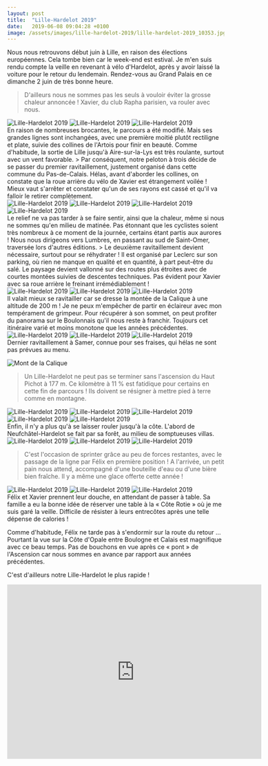 ```yaml
---
layout: post
title:  "Lille-Hardelot 2019"
date:   2019-06-08 09:04:28 +0100
image: /assets/images/lille-hardelot-2019/lille-hardelot-2019_10353.jpg
---
```

Nous nous retrouvons début juin à Lille, en raison des élections européennes.
Cela tombe bien car le week-end est estival.
Je m'en suis rendu compte la veille en revenant à vélo d'Hardelot, après y avoir laissé la voiture pour le retour du lendemain.
Rendez-vous au Grand Palais en ce dimanche 2 juin de très bonne heure.
> D'ailleurs nous ne sommes pas les seuls à vouloir éviter la grosse chaleur annoncée !
Xavier, du club Rapha parisien, va rouler avec nous.

<div class="gallery-box">
  <div class="gallery">
<img src="/assets/images/lille-hardelot-2019/lille-hardelot-2019_10352.jpg" title="Rue Faidherbe : ambiance Eldorado Lille3000" alt="Lille-Hardelot 2019" >
<img src="/assets/images/lille-hardelot-2019/lille-hardelot-2019_10354.jpg" title="" alt="Lille-Hardelot 2019" >
<img src="/assets/images/lille-hardelot-2019/lille-hardelot-2019_10355.jpg" title="Grand Palais" alt="Lille-Hardelot 2019" >
</div>
</div>
En raison de nombreuses brocantes, le parcours a été modifié.
Mais ses grandes lignes sont inchangées, avec une première moitié plutôt rectiligne et plate, suivie des collines de l'Artois pour finir en beauté.
Comme d'habitude, la sortie de Lille jusqu'à Aire-sur-la-Lys est très roulante, surtout avec un vent favorable.
> Par conséquent, notre peloton à trois décide de se passer du premier ravitaillement, justement organisé dans cette commune du Pas-de-Calais.
Hélas, avant d'aborder les collines, on constate que la roue arrière du vélo de Xavier est étrangement voilée !
Mieux vaut s'arrêter et constater qu'un de ses rayons est cassé et qu'il va falloir le retirer complètement.

<div class="gallery-box">
  <div class="gallery">
<img src="/assets/images/lille-hardelot-2019/lille-hardelot-2019_10332.jpg" title="Galère de Xavier !" alt="Lille-Hardelot 2019" >
<img src="/assets/images/lille-hardelot-2019/lille-hardelot-2019_10333.jpg" title="" alt="Lille-Hardelot 2019" >
<img src="/assets/images/lille-hardelot-2019/lille-hardelot-2019_10334.jpg" title="" alt="Lille-Hardelot 2019" >
<img src="/assets/images/lille-hardelot-2019/lille-hardelot-2019_10335.jpg" title="Rayon cassé " alt="Lille-Hardelot 2019" >
</div>
</div>
Le relief ne va pas tarder à se faire sentir, ainsi que la chaleur, même si nous ne sommes qu'en milieu de matinée.
Pas étonnant que les cyclistes soient très nombreux à ce moment de la journée, certains étant partis aux aurores !
Nous nous dirigeons vers Lumbres, en passant au sud de Saint-Omer, traversée lors d'autres éditions.
> Le deuxième ravitaillement devient nécessaire, surtout pour se réhydrater !
Il est organisé par Leclerc sur son parking, où rien ne manque en qualité et en quantité, à part peut-être du salé.
Le paysage devient vallonné sur des routes plus étroites avec de courtes montées suivies de descentes techniques.
Pas évident pour Xavier avec sa roue arrière le freinant irrémédiablement !

<div class="gallery-box">
  <div class="gallery">
<img src="/assets/images/lille-hardelot-2019/lille-hardelot-2019_10336.jpg" title="" alt="Lille-Hardelot 2019" >
<img src="/assets/images/lille-hardelot-2019/lille-hardelot-2019_10337.jpg" title="" alt="Lille-Hardelot 2019" >
<img src="/assets/images/lille-hardelot-2019/lille-hardelot-2019_10339.jpg" title="Lumbres" alt="Lille-Hardelot 2019" >
</div>
</div>
Il valait mieux se ravitailler car se dresse la montée de la Calique à une altitude de 200 m !
Je ne peux m'empêcher de partir en éclaireur avec mon tempérament de grimpeur.
Pour récupérer à son sommet, on peut profiter du panorama sur le Boulonnais qu'il nous reste à franchir.
Toujours cet itinéraire varié et moins monotone que les années précédentes.

<div class="gallery-box">
  <div class="gallery">
<img src="/assets/images/lille-hardelot-2019/lille-hardelot-2019_10338.jpg" title="" alt="Lille-Hardelot 2019" >
<img src="/assets/images/lille-hardelot-2019/lille-hardelot-2019_10340.jpg" title="" alt="Lille-Hardelot 2019" >
<img src="/assets/images/lille-hardelot-2019/lille-hardelot-2019_10343.jpg" title="Mont de la Calique" alt="Lille-Hardelot 2019" >
</div>
</div>
Dernier ravitaillement à Samer, connue pour ses fraises, qui hélas ne sont pas prévues au menu.

![Mont de la Calique](/assets/images/lille-hardelot-2019/lille-hardelot-2019_10343.jpg)
> Un Lille-Hardelot ne peut pas se terminer sans l'ascension du Haut Pichot à 177 m.
Ce kilomètre à 11 % est fatidique pour certains en cette fin de parcours !
Ils doivent se résigner à mettre pied à terre comme en montagne.

<div class="gallery-box">
  <div class="gallery">
<img src="/assets/images/lille-hardelot-2019/lille-hardelot-2019_10341.jpg" title="Samer" alt="Lille-Hardelot 2019" >
<img src="/assets/images/lille-hardelot-2019/lille-hardelot-2019_10342.jpg" title="On profite du dernier ravito ..." alt="Lille-Hardelot 2019" >
<img src="/assets/images/lille-hardelot-2019/lille-hardelot-2019_10344.jpg" title="Haut Pichot" alt="Lille-Hardelot 2019" >
<img src="/assets/images/lille-hardelot-2019/lille-hardelot-2019_10345.jpg" title="Two Moulins" alt="Lille-Hardelot 2019" >
<img src="/assets/images/lille-hardelot-2019/lille-hardelot-2019_10356.jpg" title="Grande soif !" alt="Lille-Hardelot 2019" >
</div>
</div>
Enfin, il n'y a plus qu'à se laisser rouler jusqu'à la côte.
L'abord de Neufchâtel-Hardelot se fait par sa forêt, au milieu de somptueuses villas.

<div class="gallery-box">
  <div class="gallery">
<img src="/assets/images/lille-hardelot-2019/lille-hardelot-2019_10331.jpg" title="Dernière ligne droite ..." alt="Lille-Hardelot 2019" >
<img src="/assets/images/lille-hardelot-2019/lille-hardelot-2019_10346.jpg" title="" alt="Lille-Hardelot 2019" >
<img src="/assets/images/lille-hardelot-2019/lille-hardelot-2019_10347.jpg" title="Selfie rituel !" alt="Lille-Hardelot 2019" >
</div>
</div>

> C'est l'occasion de sprinter grâce au peu de forces restantes, avec le passage de la ligne par Félix en première position !
A l'arrivée, un petit pain nous attend, accompagné d'une bouteille d'eau ou d'une bière bien fraîche.
Il y a même une glace offerte cette année !

<div class="gallery-box">
  <div class="gallery">
<img src="/assets/images/lille-hardelot-2019/lille-hardelot-2019_10348.jpg" title="" alt="Lille-Hardelot 2019" >
<img src="/assets/images/lille-hardelot-2019/lille-hardelot-2019_10349.jpg" title="Neufchâtel-Hardelot" alt="Lille-Hardelot 2019" >
<img src="/assets/images/lille-hardelot-2019/lille-hardelot-2019_10353.jpg" title="Terminus !" alt="Lille-Hardelot 2019" >
</div>
</div>
Félix et Xavier prennent leur douche, en attendant de passer à table.
Sa famille a eu la bonne idée de réserver une table à la « Côte Rotie » où je me suis garé la veille.
Difficile de résister à leurs entrecôtes après une telle dépense de calories !

Comme d'habitude, Félix ne tarde pas à s'endormir sur la route du retour ...
Pourtant la vue sur la Côte d'Opale entre Boulogne et Calais est magnifique avec ce beau temps.
Pas de bouchons en vue après ce « pont » de l'Ascension car nous sommes en avance par rapport aux années précédentes.

C'est d'ailleurs notre Lille-Hardelot le plus rapide !

<center><iframe src="https://www.strava.com/activities/2416913041/embed/5191d05d61f5a6b668c0a0f561e9f020f2538b62" width="590" height="405" frameborder="0" scrolling="no"></iframe></center>
